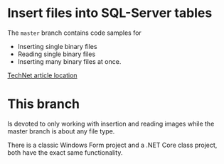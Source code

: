 # Insert files into SQL-Server tables

The `master` branch contains code samples for

- Inserting single binary files
- Reading single binary files
- Inserting many binary files at once.

[TechNet article location](https://social.technet.microsoft.com/wiki/contents/articles/53467.c-insert-binary-files-into-sql-server-table.aspx)

# This branch

Is devoted to only working with insertion and reading images while the master branch is about any file type.

There is a classic Windows Form project and a .NET Core class project, both have the exact same functionality.
